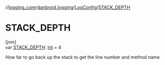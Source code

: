 //[logging_core](../../../index.md)/[danbroid.logging](../index.md)/[LogConfig](index.md)/[STACK_DEPTH](-s-t-a-c-k_-d-e-p-t-h.md)

# STACK_DEPTH

[jvm]\
var [STACK_DEPTH](-s-t-a-c-k_-d-e-p-t-h.md): [Int](https://kotlinlang.org/api/latest/jvm/stdlib/kotlin/-int/index.html) = 4

How far to go back up the stack to get the line number and method name
